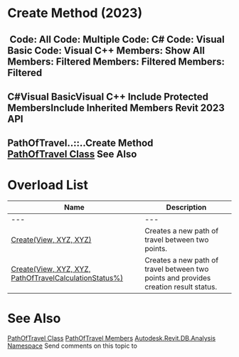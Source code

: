 # Create Method (2023)

﻿
 Code: All Code: Multiple Code: C# Code: Visual Basic Code: Visual C++  Members: Show All Members: Filtered Members: Filtered Members: Filtered   
---  
C#Visual BasicVisual C++
Include Protected MembersInclude Inherited Members
Revit 2023 API  
---  
PathOfTravel..::..Create Method   
[PathOfTravel Class](99c2bb04-151f-c325-84b2-40dee81447d6.md "PathOfTravel Class") See Also  
---  
# Overload List
| Name | Description |
| --- | --- |
| --- | --- | --- |
| [Create(View, XYZ, XYZ)](4baf9e17-57f2-f54d-045c-0911c1e1cebe.md "Create Method \(View, XYZ, XYZ\)") | Creates a new path of travel between two points. |
| [Create(View, XYZ, XYZ, PathOfTravelCalculationStatus%)](f0039a13-f716-0d26-7e92-a0c626b034fe.md "Create Method \(View, XYZ, XYZ, PathOfTravelCalculationStatus\)") | Creates a new path of travel between two points and provides creation result status. |

# See Also
[PathOfTravel Class](99c2bb04-151f-c325-84b2-40dee81447d6.md "PathOfTravel Class")
[PathOfTravel Members](7163bc65-8439-5eed-dcff-af13710b6de2.md "PathOfTravel Members")
[Autodesk.Revit.DB.Analysis Namespace](958e2e12-587d-f188-5d7b-f13d7dbfdf48.md "Autodesk.Revit.DB.Analysis Namespace")
Send comments on this topic to 